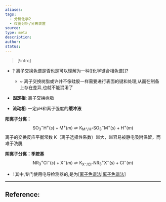 ```yaml
---
aliases: 
tags:
  - 分析化学2
  - 仪器分析/分离装置
source: 
type: meta
description: 
author: 
status:
---
```


>[!intro]
>
>

- ? 离子交换色谱是否也是可以理解为一种[[化学键合相色谱]]?
	- ~ 离子交换树脂或许并不像硅胶一样需要进行表面的键和处理,从而在制备上存在差异,也就不能混淆了

- **固定相**: 离子交换树脂
- **流动相**: 一定pH和离子强度的**缓冲液**

**阳离子分离：**
$$ \text{SO}_3^-\text{H}^+(s) + \text{M}^+(m) \rightleftharpoons \text{K}_{\text{M}^+/\text{H}^+} \text{SO}_3^-\text{M}^+(s) + \text{H}^+(m) $$ 
离子的交换反应平衡常数 K（离子选择性系数）越大，越容易被静电吸附保留，而难于洗脱

**阴离子分离：季胺基**
$$ \text{NR}_3^+\text{Cl}^-(s) + \text{X}^-(m) \rightleftharpoons \text{K}_{\text{X}^-/\text{Cl}^-} \text{NR}_3^+\text{X}^-(s) + \text{Cl}^-(m) $$ 
- ! 其中,专门使用电导检测器的,是为[[离子色谱法|离子色谱法]](全程都使用了离子方法)

---

## Reference: